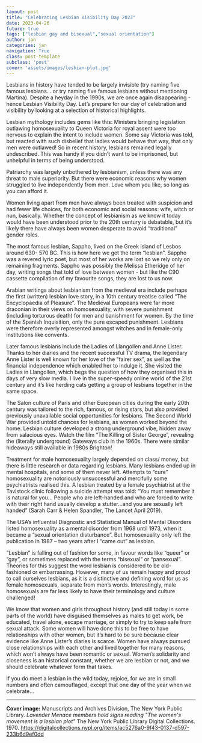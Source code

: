 ```yaml
---
layout: post
title: "Celebrating Lesbian Visibility Day 2023"
date: 2023-04-26
future: true
tags: ["lesbian gay and bisexual","sexual orientation"]
author: jan
categories: jan
navigation: True
class: post-template
subclass: 'post'
cover: 'assets/images/lesbian-plot.jpg'
---
```


Lesbians in history have tended to be largely invisible (try naming five famous lesbians… or try naming five famous lesbians without mentioning Martina). Despite a heyday in the 1990s, we are once again disappearing - hence Lesbian Visibility Day.  Let’s prepare for our day of celebration and visibility by looking at a selection of historical highlights. 

Lesbian mythology includes gems like this: Ministers bringing legislation outlawing homosexuality to Queen Victoria for royal assent were too nervous to explain the intent to include women. Some say Victoria was told, but reacted with such disbelief that ladies would behave that way, that only men were outlawed! So in recent history, lesbians remained legally undescribed. This was handy if you didn’t want to be imprisoned, but unhelpful in terms of being understood. 

Patriarchy was largely unbothered by lesbianism, unless there was any threat to male superiority. But there were economic reasons why women struggled to live independently from men. Love whom you like, so long as you can afford it. 

Women living apart from men have always been treated with suspicion and had fewer life choices, for both economic and social reasons: wife, witch or nun, basically. Whether the concept of lesbianism as we know it today would have been understood prior to the 20th century is debatable, but it’s likely there have always been women desperate to avoid “traditional” gender roles. 

The most famous lesbian, Sappho, lived on the Greek island of Lesbos around 630- 570 BC. This is how here we get the term “lesbian”. Sappho was a revered lyric poet, but most of her works are lost so we rely only on remaining fragments. Sappho was possibly the Melissa Etheridge of her day, writing songs that told of love between women - but like the C90 cassette compilation of my favourite songs, they are lost to us now. 

Arabian writings about lesbianism from the medieval era include perhaps the first (written) lesbian love story, in a 10th century treatise called “The Encyclopaedia of Pleasure”. The Medieval Europeans were far more draconian in their views on homosexuality, with severe punishment (including torturous death) for men and banishment for women. By the time of the Spanish Inquisition, only the pure escaped punishment. Lesbians were therefore overly represented amongst witches and in female-only institutions like convents.  

Later famous lesbians include the Ladies of Llangollen and Anne Lister. Thanks to her diaries and the recent successful TV drama, the legendary Anne Lister is well known for her love of the “fairer sex”, as well as the financial independence which enabled her to indulge it. She visited the Ladies in Llangollen, which begs the question of how they organised this in days of very slow media. I live in the super-speedy online world of the 21st century and it’s like herding cats getting a group of lesbians together in the same space. 
  
The Salon culture of Paris and other European cities during the early 20th century was tailored to the rich, famous, or rising stars, but also provided previously unavailable social opportunities for lesbians. The Second World War provided untold chances for lesbians, as women worked beyond the home. Lesbian culture developed a strong underground vibe, hidden away from salacious eyes. Watch the film “The Killing of Sister George”, revealing the (literally underground) Gateways club in the 1960s. There were similar hideaways still available in 1980s Brighton!

Treatment for male homosexuality largely depended on class/ money, but there is little research or data regarding lesbians. Many lesbians ended up in mental hospitals, and some of them never left. Attempts to “cure” homosexuality are notoriously unsuccessful and mercifully some psychiatrists realised this. A lesbian treated by a female psychiatrist at the Tavistock clinic following a suicide attempt was told: “You must remember it is natural for you… People who are left-handed and who are forced to write with their right hand usually develop a stutter…and you are sexually left handed” (Sarah Carr & Helen Spandler, The Lancet April 2019).  

The USA’s influential Diagnostic and Statistical Manual of Mental Disorders listed homosexuality as a mental disorder from 1968 until 1973, when it became a “sexual orientation disturbance”. But homosexuality only left the publication in 1987 – two years after I “came out” as lesbian. 

“Lesbian” is falling out of fashion for some, in favour words like “queer” or “gay”, or sometimes replaced with the terms “bisexual” or “pansexual”. Theories for this suggest the word lesbian is considered to be old-fashioned or embarrassing.  However, many of us remain happy and proud to call ourselves lesbians, as it is a distinctive and defining word for us as female homosexuals, separate from men’s words. Interestingly, male homosexuals are far less likely to have their terminology and culture challenged!

We know that women and girls throughout history (and still today in some parts of the world) have disguised themselves as males to get work, be educated, travel alone, escape marriage, or simply to try to keep safe from sexual attack. Some women will have done this to be free to have relationships with other women, but it’s hard to be sure because clear evidence like Anne Lister’s diaries is scarce. Women have always pursued close relationships with each other and lived together for many reasons, which won’t always have been romantic or sexual. Women’s solidarity and closeness is an historical constant, whether we are lesbian or not, and we should celebrate whatever form that takes.

If you do meet a lesbian in the wild today, rejoice, for we are in small numbers and often camouflaged, except that one day of the year when we celebrate…


------------------

**Cover image:** Manuscripts and Archives Division, The New York Public Library. _Lavender Menace members hold signs reading "The women's movement is a lesbian plot"_ The New York Public Library Digital Collections. 1970. https://digitalcollections.nypl.org/items/ac5276a0-9f43-0137-d597-233b6d9ef0dd
